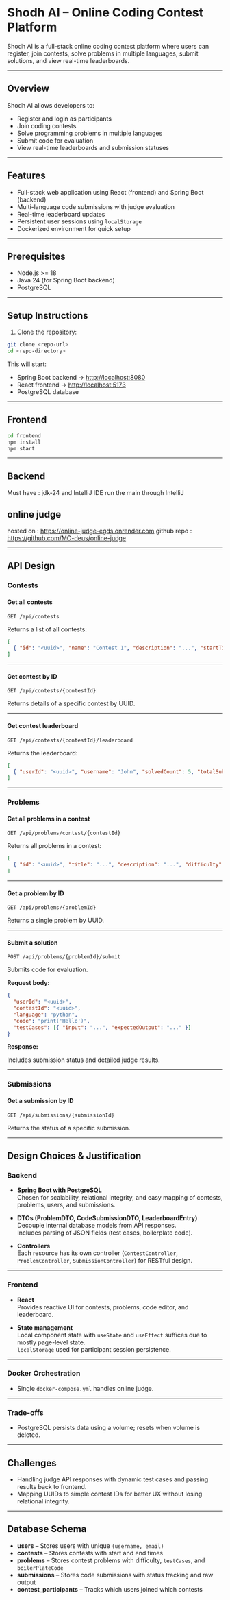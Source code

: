 # Shodh AI – Online Coding Contest Platform

Shodh AI is a full-stack online coding contest platform where users can register, join contests, solve problems in multiple languages, submit solutions, and view real-time leaderboards.


---

## Overview

Shodh AI allows developers to:

- Register and login as participants
- Join coding contests
- Solve programming problems in multiple languages
- Submit code for evaluation
- View real-time leaderboards and submission statuses

---

## Features

- Full-stack web application using React (frontend) and Spring Boot (backend)
- Multi-language code submissions with judge evaluation
- Real-time leaderboard updates
- Persistent user sessions using `localStorage`
- Dockerized environment for quick setup

---

## Prerequisites

- Node.js >= 18  
- Java 24 (for Spring Boot backend)  
- PostgreSQL  

---

## Setup Instructions

1. Clone the repository:

```bash
git clone <repo-url>
cd <repo-directory>
```

This will start:

- Spring Boot backend → [http://localhost:8080](http://localhost:8080)  
- React frontend → [http://localhost:5173](http://localhost:5173)  
- PostgreSQL database

---

## Frontend

```bash
cd frontend
npm install
npm start
```

---

## Backend

Must have : jdk-24 and IntelliJ IDE
run the main through IntelliJ

## online judge
hosted on : https://online-judge-egds.onrender.com
github repo : https://github.com/MO-deus/online-judge

---

## API Design

### Contests

#### Get all contests

```http
GET /api/contests
```

Returns a list of all contests:

```json
[
  { "id": "<uuid>", "name": "Contest 1", "description": "...", "startTime": "...", "endTime": "..." }
]
```

---

#### Get contest by ID

```http
GET /api/contests/{contestId}
```

Returns details of a specific contest by UUID.

---

#### Get contest leaderboard

```http
GET /api/contests/{contestId}/leaderboard
```

Returns the leaderboard:

```json
[
  { "userId": "<uuid>", "username": "John", "solvedCount": 5, "totalSubmissions": 7 }
]
```

---

### Problems

#### Get all problems in a contest

```http
GET /api/problems/contest/{contestId}
```

Returns all problems in a contest:

```json
[
  { "id": "<uuid>", "title": "...", "description": "...", "difficulty": "...", "testCases": [...], "boilerPlateCode": {...} }
]
```

---

#### Get a problem by ID

```http
GET /api/problems/{problemId}
```

Returns a single problem by UUID.

---

#### Submit a solution

```http
POST /api/problems/{problemId}/submit
```

Submits code for evaluation.

**Request body:**

```json
{
  "userId": "<uuid>",
  "contestId": "<uuid>",
  "language": "python",
  "code": "print('Hello')",
  "testCases": [{ "input": "...", "expectedOutput": "..." }]
}
```

**Response:**

Includes submission status and detailed judge results.

---

### Submissions

#### Get a submission by ID

```http
GET /api/submissions/{submissionId}
```

Returns the status of a specific submission.

---

## Design Choices & Justification

### Backend

- **Spring Boot with PostgreSQL**  
  Chosen for scalability, relational integrity, and easy mapping of contests, problems, users, and submissions.

- **DTOs (ProblemDTO, CodeSubmissionDTO, LeaderboardEntry)**  
  Decouple internal database models from API responses.  
  Includes parsing of JSON fields (test cases, boilerplate code).

- **Controllers**  
  Each resource has its own controller (`ContestController`, `ProblemController`, `SubmissionController`) for RESTful design.

---

### Frontend

- **React**  
  Provides reactive UI for contests, problems, code editor, and leaderboard.

- **State management**  
  Local component state with `useState` and `useEffect` suffices due to mostly page-level state.  
  `localStorage` used for participant session persistence.

---

### Docker Orchestration

- Single `docker-compose.yml` handles online judge.  

---

### Trade-offs

- PostgreSQL persists data using a volume; resets when volume is deleted.  

---

## Challenges

- Handling judge API responses with dynamic test cases and passing results back to frontend.  
- Mapping UUIDs to simple contest IDs for better UX without losing relational integrity.  

---

## Database Schema

- **users** – Stores users with unique `(username, email)`  
- **contests** – Stores contests with start and end times  
- **problems** – Stores contest problems with difficulty, `testCases`, and `boilerPlateCode`  
- **submissions** – Stores code submissions with status tracking and raw output  
- **contest_participants** – Tracks which users joined which contests  
